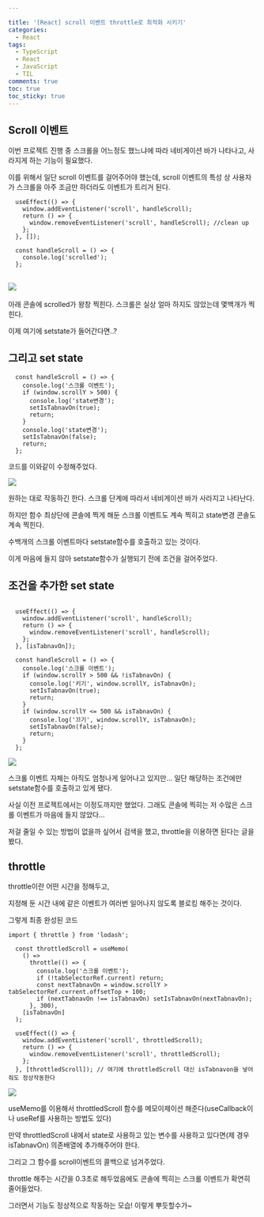 ```yaml
---

title: '[React] scroll 이벤트 throttle로 최적화 시키기'
categories:
  - React
tags:
  - TypeScript
  - React
  - JavaScript
  - TIL
comments: true
toc: true
toc_sticky: true
---
```


## Scroll 이벤트

이번 프로젝트 진행 중 스크롤을 어느정도 했느냐에 따라 네비게이션 바가 나타나고, 사라지게 하는 기능이 필요했다.

이를 위해서 일단 scroll 이벤트를 걸어주어야 했는데, scroll 이벤트의 특성 상 사용자가 스크롤을 아주 조금만 하더라도 이벤트가 트리거 된다.

```react
  useEffect(() => {
    window.addEventListener('scroll', handleScroll);
    return () => {
      window.removeEventListener('scroll', handleScroll); //clean up
    };
  }, []);

  const handleScroll = () => {
    console.log('scrolled');
  };
```



## ![](https://i.ibb.co/w4Vkp9v/scroll.gif)

아래 콘솔에 scrolled가 왕창 찍힌다. 스크롤은 실상 얼마 하지도 않았는데 몇백개가 찍힌다. 

이제 여기에 setstate가 들어간다면..?

## 그리고 set state

```react
  const handleScroll = () => {
    console.log('스크롤 이벤트');
    if (window.scrollY > 500) {
      console.log('state변경');
      setIsTabnavOn(true);
      return;
    }
    console.log('state변경');
    setIsTabnavOn(false);
    return;
  };
```

코드를 이와같이 수정해주었다.

![](https://i.ibb.co/Cwd0zYC/scroll2.gif)

원하는 대로 작동하긴 한다. 스크롤 단계에 따라서 네비게이션 바가 사라지고 나타난다.

하지만 함수 최상단에 콘솔에 찍게 해둔 스크롤 이벤트도 계속 찍히고 state변경 콘솔도 계속 찍힌다.

수백개의 스크롤 이벤트마다 setstate함수를 호출하고 있는 것이다. 

이게 마음에 들지 않아 setstate함수가 실행되기 전에 조건을 걸어주었다.

## 조건을 추가한 set state

```react

  useEffect(() => {
    window.addEventListener('scroll', handleScroll);
    return () => {
      window.removeEventListener('scroll', handleScroll);
    };
  }, [isTabnavOn]);

  const handleScroll = () => {
    console.log('스크롤 이벤트');
    if (window.scrollY > 500 && !isTabnavOn) {
      console.log('키기', window.scrollY, isTabnavOn);
      setIsTabnavOn(true);
      return;
    }
    if (window.scrollY <= 500 && isTabnavOn) {
      console.log('끄기', window.scrollY, isTabnavOn);
      setIsTabnavOn(false);
      return;
    }
  };
```

![](https://i.ibb.co/RNv0vjr/scroll3.gif)

스크롤 이벤트 자체는 아직도 엄청나게 일어나고 있지만... 일단 해당하는 조건에만 setstate함수를 호출하고 있게 됐다.

사실 이전 프로젝트에서는 이정도까지만 했었다. 그래도 콘솔에 찍히는 저 수많은 스크롤 이벤트가 마음에 들지 않았다...

저걸 줄일 수 있는 방법이 없을까 싶어서 검색을 했고, throttle을 이용하면 된다는 글을 봤다.

## throttle

throttle이란 어떤 시간을 정해두고,  

지정해 둔 시간 내에 같은 이벤트가 여러번 일어나지 않도록 블로킹 해주는 것이다.

그렇게 최종 완성된 코드

```react
import { throttle } from 'lodash';

  const throttledScroll = useMemo(
    () =>
      throttle(() => {
        console.log('스크롤 이벤트');
        if (!tabSelectorRef.current) return;
        const nextTabnavOn = window.scrollY > tabSelectorRef.current.offsetTop + 100;
        if (nextTabnavOn !== isTabnavOn) setIsTabnavOn(nextTabnavOn);
      }, 300),
    [isTabnavOn]
  );

  useEffect(() => {
    window.addEventListener('scroll', throttledScroll);
    return () => {
      window.removeEventListener('scroll', throttledScroll);
    };
  }, [throttledScroll]); // 여기에 throttledScroll 대신 isTabnavon을 넣어줘도 정상작동한다 
```

![](https://i.ibb.co/Qc8dyfS/scroll4.gif)

useMemo를 이용해서 throttledScroll 함수를 메모이제이션 해준다(useCallback이나 useRef를 사용하는 방법도 있다)

만약 throttledScroll 내에서 state로 사용하고 있는 변수를 사용하고 있다면(제 경우 isTabnavOn) 의존배열에 추가해주어야 한다.

그리고 그 함수를 scroll이벤트의 콜백으로 넘겨주었다.

throttle 해주는 시간을 0.3초로 해두었음에도 콘솔에 찍히는 스크롤 이벤트가 확연히 줄어들었다. 

그러면서 기능도 정상적으로 작동하는 모습! 이렇게 뿌듯할수가~

